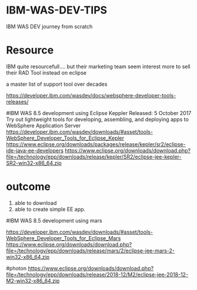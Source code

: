 # IBM-WAS-DEV-TIPS
IBM WAS DEV journey from scratch



# Resource
IBM quite resourcefull.... but their marketing team seem interest more to sell their RAD Tool instead on eclipse 

a master list of support tool over decades

https://developer.ibm.com/wasdev/docs/websphere-developer-tools-releases/



#IBM WAS 8.5 development using Eclipse Keppler
Released: 5 October 2017
Try out lightweight tools for developing, assembling, and deploying apps to WebSphere Application Server
https://developer.ibm.com/wasdev/downloads/#asset/tools-WebSphere_Developer_Tools_for_Eclipse_Kepler
https://www.eclipse.org/downloads/packages/release/kepler/sr2/eclipse-ide-java-ee-developers
https://www.eclipse.org/downloads/download.php?file=/technology/epp/downloads/release/kepler/SR2/eclipse-jee-kepler-SR2-win32-x86_64.zip

# outcome
1. able to download
2. able to create simple EE app.

#IBM WAS 8.5 development using mars

https://developer.ibm.com/wasdev/downloads/#asset/tools-WebSphere_Developer_Tools_for_Eclipse_Mars
https://www.eclipse.org/downloads/download.php?file=/technology/epp/downloads/release/mars/2/eclipse-jee-mars-2-win32-x86_64.zip

#photon
https://www.eclipse.org/downloads/download.php?file=/technology/epp/downloads/release/2018-12/M2/eclipse-jee-2018-12-M2-win32-x86_64.zip

